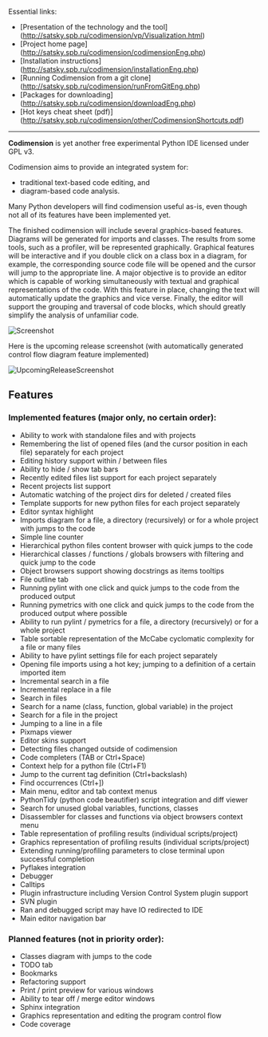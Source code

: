 
Essential links:
* [Presentation of the technology and the tool] (http://satsky.spb.ru/codimension/vp/Visualization.html)
* [Project home page] (http://satsky.spb.ru/codimension/codimensionEng.php)
* [Installation instructions] (http://satsky.spb.ru/codimension/installationEng.php)
* [Running Codimension from a git clone] (http://satsky.spb.ru/codimension/runFromGitEng.php)
* [Packages for downloading] (http://satsky.spb.ru/codimension/downloadEng.php)
* [Hot keys cheat sheet (pdf)] (http://satsky.spb.ru/codimension/other/CodimensionShortcuts.pdf)

---

**Codimension** is yet another free experimental Python IDE licensed under GPL v3.

Codimension aims to provide an integrated system for:
 * traditional text-based code editing, and
 * diagram-based code analysis.

Many Python developers will find codimension useful as-is, even though not all of its features have been implemented yet.

The finished codimension will include several graphics-based features. Diagrams will be generated for imports and classes. The results from some tools, such as a profiler, will be represented graphically. Graphical features will be interactive and if you double click on a class box in a diagram, for example, the corresponding source code file will be opened and the cursor will jump to the appropriate line. A major objective is to provide an editor which is capable of working simultaneously with textual and graphical representations of the code. With this feature in place, changing the text will automatically update the graphics and vice verse. Finally, the editor will support the grouping and traversal of code blocks, which should greatly simplify the analysis of unfamiliar code. 

![Screenshot](http://satsky.spb.ru/codimension/screenshots/01-commonView.png "Screenshot")

Here is the upcoming release screenshot (with automatically generated control flow diagram feature implemented)

![UpcomingReleaseScreenshot](http://satsky.spb.ru/codimension/screenshots/00-upcomingCommonView.png "Upcoming release screenshot")


## Features

### Implemented features (major only, no certain order):

  * Ability to work with standalone files and with projects
  * Remembering the list of opened files (and the cursor position in each file) separately for each project
  * Editing history support within / between files
  * Ability to hide / show tab bars
  * Recently edited files list support for each project separately
  * Recent projects list support
  * Automatic watching of the project dirs for deleted / created files
  * Template supports for new python files for each project separately
  * Editor syntax highlight
  * Imports diagram for a file, a directory (recursively) or for a whole project with jumps to the code
  * Simple line counter
  * Hierarchical python files content browser with quick jumps to the code
  * Hierarchical classes / functions / globals browsers with filtering and quick jump to the code
  * Object browsers support showing docstrings as items tooltips
  * File outline tab
  * Running pylint with one click and quick jumps to the code from the produced output
  * Running pymetrics with one click and quick jumps to the code from the produced output where possible
  * Ability to run pylint / pymetrics for a file, a directory (recursively) or for a whole project
  * Table sortable representation of the McCabe cyclomatic complexity for a file or many files
  * Ability to have pylint settings file for each project separately
  * Opening file imports using a hot key; jumping to a definition of a certain imported item
  * Incremental search in a file
  * Incremental replace in a file
  * Search in files
  * Search for a name (class, function, global variable) in the project
  * Search for a file in the project
  * Jumping to a line in a file
  * Pixmaps viewer
  * Editor skins support
  * Detecting files changed outside of codimension
  * Code completers (TAB or Ctrl+Space)
  * Context help for a python file (Ctrl+F1)
  * Jump to the current tag definition (Ctrl+backslash)
  * Find occurrences (Ctrl+])
  * Main menu, editor and tab context menus
  * PythonTidy (python code beautifier) script integration and diff viewer
  * Search for unused global variables, functions, classes
  * Disassembler for classes and functions via object browsers context menu
  * Table representation of profiling results (individual scripts/project)
  * Graphics representation of profiling results (individual scripts/project)
  * Extending running/profiling parameters to close terminal upon successful completion
  * Pyflakes integration
  * Debugger
  * Calltips
  * Plugin infrastructure including Version Control System plugin support
  * SVN plugin
  * Ran and debugged script may have IO redirected to IDE
  * Main editor navigation bar


### Planned features (not in priority order):

  * Classes diagram with jumps to the code
  * TODO tab
  * Bookmarks
  * Refactoring support
  * Print / print preview for various windows
  * Ability to tear off / merge editor windows
  * Sphinx integration
  * Graphics representation and editing the program control flow
  * Code coverage
